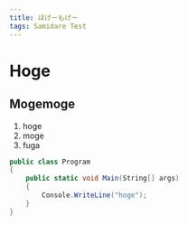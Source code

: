 ```yaml
---
title: ほげーもげー
tags: Samidare Test
---
```


Hoge
====

Mogemoge
--------

1. hoge
2. moge
3. fuga

```csharp
public class Program
{
    public static void Main(String[] args)
    {
        Console.WriteLine("hoge");
    }
}
```